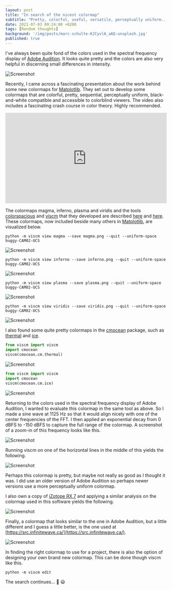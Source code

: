 ```yaml
---
layout: post
title: "In search of the nicest colormap"
subtitle: "Pretty, colorful, useful, versatile, perceptually uniform..."
date: 2021-07-03 09:24:00 +0200
tags: [Random thoughts]
background: '/img/posts/marc-schulte-KJCyvlA_aAQ-unsplash.jpg'
published: true
---
```


<!-- https://unsplash.com/photos/KJCyvlA_aAQ -->
<!-- https://unsplash.com/photos/mz471WAXhCU -->

I've always been quite fond of the colors used in the spectral frequency display of [Adobe Audition](https://www.adobe.com/se/products/audition.html). It looks quite pretty and the colors are also very helpful in discerning small differences in intensity. 

<img class="img-fluid" src="/img/posts/audition.jpg" alt="Screenshot">

Recently, I came across a fascinating presentation about the work behind some new colormaps for [Matplotlib](https://matplotlib.org/). They set out to develop some colormaps that are colorful, pretty, sequential, perceptually uniform, black-and-white compatible and accessible to colorblind viewers. The video also includes a fascinating crash course in color theory. Highly recommended.

<!-- https://www.w3schools.com/howto/howto_css_responsive_iframes.asp -->
<div style="position:relative;overflow:hidden;width:100%;padding-top:56.25%;">
<iframe style="position:absolute;top:0;left:0;bottom:0;right:0;width:100%;height:100%;" src="https://www.youtube.com/embed/xAoljeRJ3lU" title="YouTube video player" frameborder="0" allow="accelerometer; autoplay; clipboard-write; encrypted-media; gyroscope; picture-in-picture" allowfullscreen></iframe>
</div>

The colormaps magma, inferno, plasma and viridis and the tools [colorspacious](https://pypi.org/project/colorspacious/) and [viscm](https://pypi.org/project/viscm/) that they developed are described [here](https://bids.github.io/colormap/) and [here](https://github.com/bids/colormap). These colormaps, now included beside many others in [Matplotlib](https://matplotlib.org/stable/tutorials/colors/colormaps.html), are visualized below.

```
python -m viscm view magma --save magma.png --quit --uniform-space buggy-CAM02-UCS
```
<img class="img-fluid" src="/img/posts/magma.png" alt="Screenshot">

```
python -m viscm view inferno --save inferno.png --quit --uniform-space buggy-CAM02-UCS
```
<img class="img-fluid" src="/img/posts/inferno.png" alt="Screenshot">

```
python -m viscm view plasma --save plasma.png --quit --uniform-space buggy-CAM02-UCS
```
<img class="img-fluid" src="/img/posts/plasma.png" alt="Screenshot">

```
python -m viscm view viridis --save viridis.png --quit --uniform-space buggy-CAM02-UCS
```
<img class="img-fluid" src="/img/posts/viridis.png" alt="Screenshot">

I also found some quite pretty colormaps in the [cmocean](https://matplotlib.org/cmocean/) package, such as [thermal](https://matplotlib.org/cmocean/#thermal) and [ice](https://matplotlib.org/cmocean/#ice).

```python
from viscm import viscm
import cmocean
viscm(cmocean.cm.thermal)
```
<img class="img-fluid" src="/img/posts/thermal.png" alt="Screenshot">

```python
from viscm import viscm
import cmocean
viscm(cmocean.cm.ice)
```
<img class="img-fluid" src="/img/posts/ice.png" alt="Screenshot">

Returning to the colors used in the spectral frequency display of Adobe Audition, I wanted to evaluate this colormap in the same tool as above. So I made a sine wave at 1125 Hz so that it would align nicely with one of the center frequencies of the FFT. I then applied an exponential decay from 0 dBFS to -150 dBFS to capture the full range of the colormap. A screenshot of a zoom-in of this frequency looks like this.

<img class="img-fluid" src="/img/posts/audition-crop.jpg" alt="Screenshot">

Running viscm on one of the horizontal lines in the middle of this yields the following.

<img class="img-fluid" src="/img/posts/audition-viscm.png" alt="Screenshot">

Perhaps this colormap is pretty, but maybe not really as good as I thought it was. I did use an older version of Adobe Audition so perhaps newer versions use a more perceptually uniform colormap.

I also own a copy of [iZotope RX 7](https://www.izotope.com/en/products/rx.html) and applying a similar analysis on the colormap used in this software yields the following.

<img class="img-fluid" src="/img/posts/rx7-viscm.png" alt="Screenshot">

Finally, a colormap that looks similar to the one in Adobe Audition, but a little different and I guess a little better, is the one used at [https://src.infinitewave.ca/](https://src.infinitewave.ca/). 

<img class="img-fluid" src="/img/posts/src.infinitewave.ca.png" alt="Screenshot">

In finding the right colormap to use for a project, there is also the option of designing your own brand new colormap. This can be done though viscm like this.
```
python -m viscm edit
```

The search continues... :telescope: :smiley:
